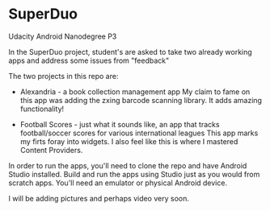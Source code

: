 # SuperDuo
Udacity Android Nanodegree P3

In the SuperDuo project, student's are asked to take two already working apps and address some issues from "feedback"

The two projects in this repo are:
* Alexandria - a book collection management app
My claim to fame on this app was adding the zxing barcode scanning library.  It adds amazing functionality!

* Football Scores - just what it sounds like, an app that tracks football/soccer scores for various international leagues
This app marks my firts foray into widgets.  I also feel like this is where I mastered Content Providers.
 
In order to run the apps, you'll need to clone the repo and have Android Studio installed.
Build and run the apps using Studio just as you would from scratch apps.
You'll need an emulator or physical Android device.

I will be adding pictures and perhaps video very soon.


